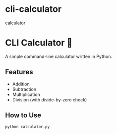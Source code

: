 # cli-calculator
calculator
# CLI Calculator 🔢

A simple command-line calculator written in Python.

## Features

- Addition
- Subtraction
- Multiplication
- Division (with divide-by-zero check)

## How to Use

```bash
python calculator.py
